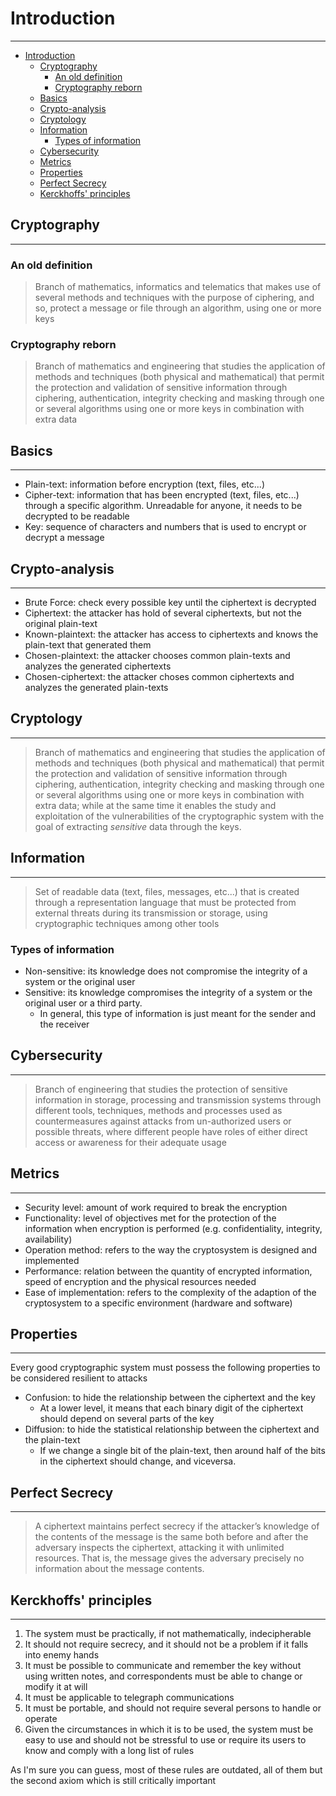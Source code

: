 # Introduction

---

- [Introduction](#introduction)
  - [Cryptography](#cryptography)
    - [An old definition](#an-old-definition)
    - [Cryptography reborn](#cryptography-reborn)
  - [Basics](#basics)
  - [Crypto-analysis](#crypto-analysis)
  - [Cryptology](#cryptology)
  - [Information](#information)
    - [Types of information](#types-of-information)
  - [Cybersecurity](#cybersecurity)
  - [Metrics](#metrics)
  - [Properties](#properties)
  - [Perfect Secrecy](#perfect-secrecy)
  - [Kerckhoffs' principles](#kerckhoffs-principles)

## Cryptography

---

### An old definition

> Branch of mathematics, informatics and telematics that makes use of several methods and techniques with the purpose of ciphering, and so, protect a message or file through an algorithm, using one or more keys

### Cryptography reborn

> Branch of mathematics and engineering that studies the application of methods and techniques (both physical and mathematical) that permit the protection and validation of sensitive information through ciphering, authentication, integrity checking and masking through one or several algorithms using one or more keys in combination with extra data

## Basics

---

- Plain-text: information before encryption (text, files, etc...)
- Cipher-text: information that has been encrypted (text, files, etc...) through a specific algorithm. Unreadable for anyone, it needs to be decrypted to be readable
- Key: sequence of characters and numbers that is used to encrypt or decrypt a message

## Crypto-analysis

---

- Brute Force: check every possible key until the ciphertext is decrypted
- Ciphertext: the attacker has hold of several ciphertexts, but not the original plain-text
- Known-plaintext: the attacker has access to ciphertexts and knows the plain-text that generated them
- Chosen-plaintext: the attacker chooses common plain-texts and analyzes the generated ciphertexts
- Chosen-ciphertext: the attacker choses common ciphertexts and analyzes the generated plain-texts

## Cryptology

---

> Branch of mathematics and engineering that studies the application of methods and techniques (both physical and mathematical) that permit the protection and validation of sensitive information through ciphering, authentication, integrity checking and masking through one or several algorithms using one or more keys in combination with extra data; while at the same time it enables the study and exploitation of the vulnerabilities of the cryptographic system with the goal of extracting _sensitive_ data through the keys.

## Information

---

> Set of readable data (text, files, messages, etc...) that is created through a representation language that must be protected from external threats during its transmission or storage, using cryptographic techniques among other tools

### Types of information

- Non-sensitive: its knowledge does not compromise the integrity of a system or the original user
- Sensitive: its knowledge compromises the integrity of a system or the original user or a third party.
  - In general, this type of information is just meant for the sender and the receiver

## Cybersecurity

---

> Branch of engineering that studies the protection of sensitive information in storage, processing and transmission systems through different tools, techniques, methods and processes used as countermeasures against attacks from un-authorized users or possible threats, where different people have roles of either direct access or awareness for their adequate usage

## Metrics

---

- Security level: amount of work required to break the encryption
- Functionality: level of objectives met for the protection of the information when encryption is performed (e.g. confidentiality, integrity, availability)
- Operation method: refers to the way the cryptosystem is designed and implemented
- Performance: relation between the quantity of encrypted information, speed of encryption and the physical resources needed
- Ease of implementation: refers to the complexity of the adaption of the cryptosystem to a specific environment (hardware and software)

## Properties

---

Every good cryptographic system must possess the following properties to be considered resilient to attacks

- Confusion: to hide the relationship between the ciphertext and the key
  - At a lower level, it means that each binary digit of the ciphertext should depend on several parts of the key
- Diffusion: to hide the statistical relationship between the ciphertext and the plain-text
  - If we change a single bit of the plain-text, then around half of the bits in the ciphertext should change, and viceversa.

## Perfect Secrecy

---

> A ciphertext maintains perfect secrecy if the attacker’s knowledge of the contents of the message is the same both before and after the adversary inspects the ciphertext, attacking it with unlimited resources. That is, the message gives the adversary precisely no information about the message contents.

## Kerckhoffs' principles

---

1. The system must be practically, if not mathematically, indecipherable
2. It should not require secrecy, and it should not be a problem if it falls into enemy hands
3. It must be possible to communicate and remember the key without using written notes, and correspondents must be able to change or modify it at will
4. It must be applicable to telegraph communications
5. It must be portable, and should not require several persons to handle or operate
6. Given the circumstances in which it is to be used, the system must be easy to use and should not be stressful to use or require its users to know and comply with a long list of rules

As I'm sure you can guess, most of these rules are outdated, all of them but the second axiom which is still critically important
